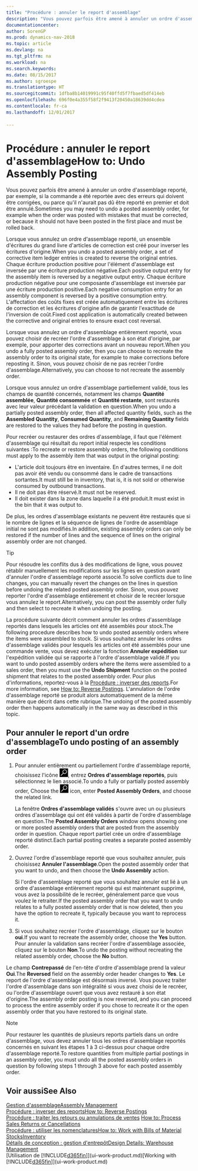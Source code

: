 ```yaml
---
title: "Procédure : annuler le report d'assemblage"
description: "Vous pouvez parfois être amené à annuler un ordre d'assemblage reporté, par exemple, si la commande a été reportée avec des erreurs qui doivent être corrigées, ou parce qu'il n'aurait pas dû être reporté en premier et doit être annulé."
documentationcenter: 
author: SorenGP
ms.prod: dynamics-nav-2018
ms.topic: article
ms.devlang: na
ms.tgt_pltfrm: na
ms.workload: na
ms.search.keywords: 
ms.date: 08/15/2017
ms.author: sgroespe
ms.translationtype: HT
ms.sourcegitcommit: 1dfba8b14019991c95f40ffd5f7fbaed5df414eb
ms.openlocfilehash: 696f0e4a355f58f2f9413f20450a18639dd4cdea
ms.contentlocale: fr-ca
ms.lasthandoff: 12/01/2017

---
```

# <a name="how-to-undo-assembly-posting"></a><span data-ttu-id="08c65-103">Procédure : annuler le report d'assemblage</span><span class="sxs-lookup"><span data-stu-id="08c65-103">How to: Undo Assembly Posting</span></span>
<span data-ttu-id="08c65-104">Vous pouvez parfois être amené à annuler un ordre d'assemblage reporté, par exemple, si la commande a été reportée avec des erreurs qui doivent être corrigées, ou parce qu'il n'aurait pas dû être reporté en premier et doit être annulé.</span><span class="sxs-lookup"><span data-stu-id="08c65-104">Sometimes you may need to undo a posted assembly order, for example when the order was posted with mistakes that must be corrected, or because it should not have been posted in the first place and must be rolled back.</span></span>

<span data-ttu-id="08c65-105">Lorsque vous annulez un ordre d'assemblage reporté, un ensemble d'écritures du grand livre d'articles de correction est créé pour inverser les écritures d'origine.</span><span class="sxs-lookup"><span data-stu-id="08c65-105">When you undo a posted assembly order, a set of corrective item ledger entries is created to reverse the original entries.</span></span> <span data-ttu-id="08c65-106">Chaque écriture production positive pour l'élément d'assemblage est inversée par une écriture production négative.</span><span class="sxs-lookup"><span data-stu-id="08c65-106">Each positive output entry for the assembly item is reversed by a negative output entry.</span></span> <span data-ttu-id="08c65-107">Chaque écriture production négative pour une composante d'assemblage est inversée par une écriture production positive.</span><span class="sxs-lookup"><span data-stu-id="08c65-107">Each negative consumption entry for an assembly component is reversed by a positive consumption entry.</span></span> <span data-ttu-id="08c65-108">L'affectation des coûts fixes est créée automatiquement entre les écritures de correction et les écritures d'origine afin de garantir l'exactitude de l'inversion de coût.</span><span class="sxs-lookup"><span data-stu-id="08c65-108">Fixed cost application is automatically created between the corrective and original entries to ensure exact cost reversal.</span></span>  

<span data-ttu-id="08c65-109">Lorsque vous annulez un ordre d'assemblage entièrement reporté, vous pouvez choisir de recréer l'ordre d'assemblage à son état d'origine, par exemple, pour apporter des corrections avant un nouveau report.</span><span class="sxs-lookup"><span data-stu-id="08c65-109">When you undo a fully posted assembly order, then you can choose to recreate the assembly order to its original state, for example to make corrections before reposting it.</span></span> <span data-ttu-id="08c65-110">Sinon, vous pouvez choisir de ne pas recréer l'ordre d'assemblage.</span><span class="sxs-lookup"><span data-stu-id="08c65-110">Alternatively, you can choose to not recreate the assembly order.</span></span>  

<span data-ttu-id="08c65-111">Lorsque vous annulez un ordre d'assemblage partiellement validé, tous les champs de quantité concernés, notamment les champs **Quantité assemblée**, **Quantité consommée** et **Quantité restante**, sont restaurés avec leur valeur précédant la validation en question.</span><span class="sxs-lookup"><span data-stu-id="08c65-111">When you undo a partially posted assembly order, then all affected quantity fields, such as the **Assembled Quantity**, **Consumed Quantity**, and **Remaining Quantity** fields are restored to the values they had before the posting in question.</span></span>  

<span data-ttu-id="08c65-112">Pour recréer ou restaurer des ordres d'assemblage, il faut que l'élément d'assemblage qui résultait du report initial respecte les conditions suivantes :</span><span class="sxs-lookup"><span data-stu-id="08c65-112">To recreate or restore assembly orders, the following conditions must apply to the assembly item that was output in the original posting:</span></span>  

-   <span data-ttu-id="08c65-113">L'article doit toujours être en inventaire. En d'autres termes, il ne doit pas avoir été vendu ou consommé dans le cadre de transactions sortantes.</span><span class="sxs-lookup"><span data-stu-id="08c65-113">It must still be in inventory, that is, it is not sold or otherwise consumed by outbound transactions.</span></span>  
-   <span data-ttu-id="08c65-114">Il ne doit pas être réservé.</span><span class="sxs-lookup"><span data-stu-id="08c65-114">It must not be reserved.</span></span>  
-   <span data-ttu-id="08c65-115">Il doit exister dans la zone dans laquelle il a été produit.</span><span class="sxs-lookup"><span data-stu-id="08c65-115">It must exist in the bin that it was output to.</span></span>  

<span data-ttu-id="08c65-116">De plus, les ordres d'assemblage existants ne peuvent être restaurés que si le nombre de lignes et la séquence de lignes de l'ordre de assemblage initial ne sont pas modifiés.</span><span class="sxs-lookup"><span data-stu-id="08c65-116">In addition, existing assembly orders can only be restored if the number of lines and the sequence of lines on the original assembly order are not changed.</span></span>  

> [!TIP]  
>  <span data-ttu-id="08c65-117">Pour résoudre les conflits dus à des modifications de ligne, vous pouvez rétablir manuellement les modifications sur les lignes en question avant d'annuler l'ordre d'assemblage reporté associé.</span><span class="sxs-lookup"><span data-stu-id="08c65-117">To solve conflicts due to line changes, you can manually revert the changes on the lines in question before undoing the related posted assembly order.</span></span> <span data-ttu-id="08c65-118">Sinon, vous pouvez reporter l'ordre d'assemblage entièrement et choisir de le recréer lorsque vous annulez le report.</span><span class="sxs-lookup"><span data-stu-id="08c65-118">Alternatively, you can post the assembly order fully and then select to recreate it when undoing the posting.</span></span>  

<span data-ttu-id="08c65-119">La procédure suivante décrit comment annuler les ordres d'assemblage reportés dans lesquels les articles ont été assemblés pour stock.</span><span class="sxs-lookup"><span data-stu-id="08c65-119">The following procedure describes how to undo posted assembly orders where the items were assembled to stock.</span></span> <span data-ttu-id="08c65-120">Si vous souhaitez annuler les ordres d'assemblage validés pour lesquels les articles ont été assemblés pour une commande vente, vous devez exécuter la fonction **Annuler expédition** sur l'expédition validée qui se rapporte à l'ordre d'assemblage validé.</span><span class="sxs-lookup"><span data-stu-id="08c65-120">If you want to undo posted assembly orders where the items were assembled to a sales order, then you must use the **Undo Shipment** function on the posted shipment that relates to the posted assembly order.</span></span> <span data-ttu-id="08c65-121">Pour plus d'informations, reportez-vous à la [Procédure : inverser des reports](finance-how-reverse-journal-posting.md).</span><span class="sxs-lookup"><span data-stu-id="08c65-121">For more information, see [How to: Reverse Postings](finance-how-reverse-journal-posting.md).</span></span> <span data-ttu-id="08c65-122">L'annulation de l'ordre d'assemblage reporté se produit alors automatiquement de la même manière que décrit dans cette rubrique.</span><span class="sxs-lookup"><span data-stu-id="08c65-122">The undoing of the posted assembly order then happens automatically in the same way as described in this topic.</span></span>  

## <a name="to-undo-posting-of-an-assembly-order"></a><span data-ttu-id="08c65-123">Pour annuler le report d'un ordre d'assemblage</span><span class="sxs-lookup"><span data-stu-id="08c65-123">To undo posting of an assembly order</span></span>  
1.  <span data-ttu-id="08c65-124">Pour annuler entièrement ou partiellement l'ordre d'assemblage reporté, choisissez l'icône ![Page ou rapport pour la recherche](media/ui-search/search_small.png "icône Page ou rapport pour la recherche"), entrez **Ordres d'assemblage reportés**, puis sélectionnez le lien associé.</span><span class="sxs-lookup"><span data-stu-id="08c65-124">To undo a fully or partially posted assembly order, Choose the ![Search for Page or Report](media/ui-search/search_small.png "Search for Page or Report icon") icon, enter **Posted Assembly Orders**, and choose the related link.</span></span>  

    <span data-ttu-id="08c65-125">La fenêtre **Ordres d'assemblage validés** s'ouvre avec un ou plusieurs ordres d'assemblage qui ont été validés à partir de l'ordre d'assemblage en question.</span><span class="sxs-lookup"><span data-stu-id="08c65-125">The **Posted Assembly Orders** window opens showing one or more posted assembly orders that are posted from the assembly order in question.</span></span> <span data-ttu-id="08c65-126">Chaque report partiel crée un ordre d'assemblage reporté distinct.</span><span class="sxs-lookup"><span data-stu-id="08c65-126">Each partial posting creates a separate posted assembly order.</span></span>  
2.  <span data-ttu-id="08c65-127">Ouvrez l'ordre d'assemblage reporté que vous souhaitez annuler, puis choisissez **Annuler l'assemblage**.</span><span class="sxs-lookup"><span data-stu-id="08c65-127">Open the posted assembly order that you want to undo, and then choose the **Undo Assembly** action.</span></span>  

    <span data-ttu-id="08c65-128">Si l'ordre d'assemblage reporté que vous souhaitez annuler est lié à un ordre d'assemblage entièrement reporté qui est maintenant supprimé, vous avez la possibilité de le recréer, généralement parce que vous voulez le retraiter.</span><span class="sxs-lookup"><span data-stu-id="08c65-128">If the posted assembly order that you want to undo relates to a fully posted assembly order that is now deleted, then you have the option to recreate it, typically because you want to reprocess it.</span></span>  
3.  <span data-ttu-id="08c65-129">Si vous souhaitez recréer l'ordre d'assemblage, cliquez sur le bouton **oui**.</span><span class="sxs-lookup"><span data-stu-id="08c65-129">If you want to recreate the assembly order, choose the **Yes** button.</span></span> <span data-ttu-id="08c65-130">Pour annuler la validation sans recréer l'ordre d'assemblage associée, cliquez sur le bouton **Non**.</span><span class="sxs-lookup"><span data-stu-id="08c65-130">To undo the posting without recreating the related assembly order, choose the **No** button.</span></span>  

<span data-ttu-id="08c65-131">Le champ **Contrepassé** de l'en\-tête d'ordre d'assemblage prend la valeur **Oui**.</span><span class="sxs-lookup"><span data-stu-id="08c65-131">The **Reversed** field on the assembly order header changes to **Yes**.</span></span> <span data-ttu-id="08c65-132">Le report de l'ordre d'assemblage est désormais inversé. Vous pouvez traiter l'ordre d'assemblage dans son intégralité si vous avez choisi de le recréer, ou l'ordre d'assemblage ouvert que vous avez restauré à son état d'origine.</span><span class="sxs-lookup"><span data-stu-id="08c65-132">The assembly order posting is now reversed, and you can proceed to process the entire assembly order if you chose to recreate it or the open assembly order that you have restored to its original state.</span></span>  

> [!NOTE]  
>  <span data-ttu-id="08c65-133">Pour restaurer les quantités de plusieurs reports partiels dans un ordre d'assemblage, vous devez annuler tous les ordres d'assemblage reportés concernés en suivant les étapes 1 à 3 ci-dessus pour chaque ordre d'assemblage reporté.</span><span class="sxs-lookup"><span data-stu-id="08c65-133">To restore quantities from multiple partial postings in an assembly order, you must undo all the posted assembly orders in question by following steps 1 through 3 above for each posted assembly order.</span></span>  

## <a name="see-also"></a><span data-ttu-id="08c65-134">Voir aussi</span><span class="sxs-lookup"><span data-stu-id="08c65-134">See Also</span></span>  
[<span data-ttu-id="08c65-135">Gestion d'assemblage</span><span class="sxs-lookup"><span data-stu-id="08c65-135">Assembly Management</span></span>](assembly-assemble-items.md)  
[<span data-ttu-id="08c65-136">Procédure : inverser des reports</span><span class="sxs-lookup"><span data-stu-id="08c65-136">How to: Reverse Postings</span></span>](finance-how-reverse-journal-posting.md)  
<span data-ttu-id="08c65-137">[Procédure : traiter les retours ou annulations de ventes](sales-how-process-sales-returns-cancellations.md)  </span><span class="sxs-lookup"><span data-stu-id="08c65-137">[How to: Process Sales Returns or Cancellations](sales-how-process-sales-returns-cancellations.md)  </span></span>  
[<span data-ttu-id="08c65-138">Procédure : utiliser les nomenclatures</span><span class="sxs-lookup"><span data-stu-id="08c65-138">How to: Work with Bills of Material</span></span>](inventory-how-work-BOMs.md)  
[<span data-ttu-id="08c65-139">Stocks</span><span class="sxs-lookup"><span data-stu-id="08c65-139">Inventory</span></span>](inventory-manage-inventory.md)  
[<span data-ttu-id="08c65-140">Détails de conception : gestion d'entrepôt</span><span class="sxs-lookup"><span data-stu-id="08c65-140">Design Details: Warehouse Management</span></span>](design-details-warehouse-management.md)  
<span data-ttu-id="08c65-141">[Utilisation de [!INCLUDE[d365fin](includes/d365fin_md.md)]](ui-work-product.md)</span><span class="sxs-lookup"><span data-stu-id="08c65-141">[Working with [!INCLUDE[d365fin](includes/d365fin_md.md)]](ui-work-product.md)</span></span>

